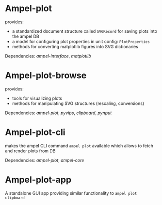 # Ampel-plot

provides:
- a standardized document structure called `SVGRecord` for saving plots into the ampel DB
- a model for configuring plot properties in unit config: `PlotProperties`
- methods for converting matplotlib figures into SVG dictionaries

Dependencies: *ampel-interface*, *matplotlib*

# Ampel-plot-browse

provides:
- tools for visualizing plots
- methods for manipulating SVG structures (rescaling, conversions)

Dependencies: *ampel-plot*, *pyvips*, *clipboard*, *pynput*

# Ampel-plot-cli

makes the ampel CLI command `ampel plot` available which allows to fetch and render plots from DB

Dependencies: *ampel-plot*, *ampel-core*

# Ampel-plot-app

A standalone GUI app providing similar functionality to `ampel plot clipboard`
